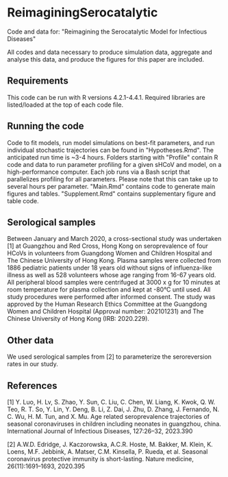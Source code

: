 # ReimaginingSerocatalytic
Code and data for: "Reimagining the Serocatalytic Model for Infectious Diseases"

All codes and data necessary to produce simulation data, aggregate and analyse this data, and produce the figures for this paper are included.

## Requirements
This code can be run with R versions 4.2.1-4.4.1. Required libraries are listed/loaded at the top of each code file. 

## Running the code
Code to fit models, run model simulations on best-fit parameters, and run individual stochastic trajectories can be found in "Hypotheses.Rmd". The anticipated run time is ~3-4 hours. Folders starting with "Profile" contain R code and data to run parameter profiling for a given sHCoV and model, on a high-performance computer. Each job runs via a Bash script that parallelizes profiling for all parameters. Please note that this can take up to several hours per parameter. "Main.Rmd" contains code to generate main figures and tables. "Supplement.Rmd" contains supplementary figure and table code. 

## Serological samples
Between January and March 2020, a cross-sectional study was undertaken [1] at Guangzhou and Red Cross, Hong Kong on seroprevalence of four HCoVs in volunteers from Guangdong Women and Children Hospital and The Chinese University of Hong Kong. Plasma samples were collected from 1886 pediatric patients under 18 years old without signs of influenza-like illness as well as 528 volunteers whose age ranging from 16-67 years old. All peripheral blood samples were centrifuged at 3000 x g for 10 minutes at room temperature for plasma collection and kept at -80°C until used. All study procedures were performed after informed consent. The study was approved by the Human Research Ethics Committee at the Guangdong Women and Children Hospital (Approval number: 202101231) and The Chinese University of Hong Kong (IRB: 2020.229).

## Other data
We used serological samples from [2] to parameterize the seroreversion rates in our study. 


## References
[1] Y. Luo, H. Lv, S. Zhao, Y. Sun, C. Liu, C. Chen, W. Liang, K. Kwok, Q. W. Teo, R. T. So, Y. Lin, Y. Deng, B. Li, Z. Dai, J. Zhu, D. Zhang, J. Fernando, N. C. Wu, H. M. Tun, and X. Mu. Age related seroprevalence trajectories of seasonal coronaviruses in children including neonates in guangzhou, china. International Journal of Infectious Diseases, 127:26–32, 2023.390

[2] A.W.D. Edridge, J. Kaczorowska, A.C.R. Hoste, M. Bakker, M. Klein, K. Loens, M.F. Jebbink, A. Matser, C.M. Kinsella, P. Rueda, et al. Seasonal coronavirus protective immunity is short-lasting. Nature medicine, 26(11):1691–1693, 2020.395
